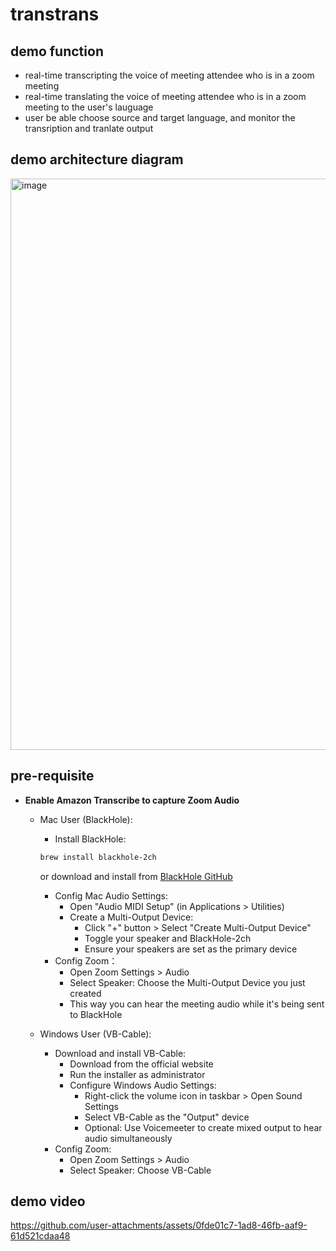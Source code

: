 # transtrans

## demo function
- real-time transcripting the voice of meeting attendee who is in a zoom meeting
- real-time translating the voice of meeting attendee who is in a zoom meeting to the user's lauguage
- user be able choose source and target language, and monitor the transription and tranlate output


## demo architecture diagram

<img width="914" alt="image" src="https://github.com/user-attachments/assets/c48aa333-7a5f-4eaf-afe4-ffa886fd7e2e" />


## pre-requisite
- **Enable Amazon Transcribe to capture Zoom Audio**
  - Mac User (BlackHole):
    - Install BlackHole:
    ```sh
    brew install blackhole-2ch
    ```
    or download and install from [BlackHole GitHub](https://github.com/ExistentialAudio/BlackHole)

    - Config Mac Audio Settings:
      - Open "Audio MIDI Setup" (in Applications > Utilities)
      - Create a Multi-Output Device:
         - Click "+" button > Select "Create Multi-Output Device"
         - Toggle your speaker and BlackHole-2ch
         - Ensure your speakers are set as the primary device
    - Config Zoom：
      - Open Zoom Settings > Audio
      - Select Speaker: Choose the Multi-Output Device you just created
      - This way you can hear the meeting audio while it's being sent to BlackHole

  - Windows User (VB-Cable):
    - Download and install VB-Cable:
      - Download from the official website
      - Run the installer as administrator
      - Configure Windows Audio Settings:
        - Right-click the volume icon in taskbar > Open Sound Settings
        - Select VB-Cable as the "Output" device
        - Optional: Use Voicemeeter to create mixed output to hear audio simultaneously
    - Config Zoom:
      - Open Zoom Settings > Audio
      - Select Speaker: Choose VB-Cable

## demo video

https://github.com/user-attachments/assets/0fde01c7-1ad8-46fb-aaf9-61d521cdaa48



